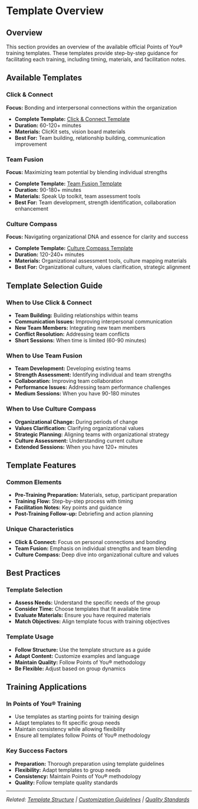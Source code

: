 # Template Overview

## Overview

This section provides an overview of the available official Points of You® training templates. These templates provide step-by-step guidance for facilitating each training, including timing, materials, and facilitation notes.

## Available Templates

### Click & Connect
**Focus:** Bonding and interpersonal connections within the organization

- **Complete Template:** [Click & Connect Template](../templates/click-connect.md)
- **Duration:** 60-120+ minutes
- **Materials:** ClicKit sets, vision board materials
- **Best For:** Team building, relationship building, communication improvement

### Team Fusion
**Focus:** Maximizing team potential by blending individual strengths

- **Complete Template:** [Team Fusion Template](../templates/team-fusion.md)
- **Duration:** 90-180+ minutes
- **Materials:** Speak Up toolkit, team assessment tools
- **Best For:** Team development, strength identification, collaboration enhancement

### Culture Compass
**Focus:** Navigating organizational DNA and essence for clarity and success

- **Complete Template:** [Culture Compass Template](../templates/culture-compass.md)
- **Duration:** 120-240+ minutes
- **Materials:** Organizational assessment tools, culture mapping materials
- **Best For:** Organizational culture, values clarification, strategic alignment

## Template Selection Guide

### When to Use Click & Connect
- **Team Building:** Building relationships within teams
- **Communication Issues:** Improving interpersonal communication
- **New Team Members:** Integrating new team members
- **Conflict Resolution:** Addressing team conflicts
- **Short Sessions:** When time is limited (60-90 minutes)

### When to Use Team Fusion
- **Team Development:** Developing existing teams
- **Strength Assessment:** Identifying individual and team strengths
- **Collaboration:** Improving team collaboration
- **Performance Issues:** Addressing team performance challenges
- **Medium Sessions:** When you have 90-180 minutes

### When to Use Culture Compass
- **Organizational Change:** During periods of change
- **Values Clarification:** Clarifying organizational values
- **Strategic Planning:** Aligning teams with organizational strategy
- **Culture Assessment:** Understanding current culture
- **Extended Sessions:** When you have 120+ minutes

## Template Features

### Common Elements
- **Pre-Training Preparation:** Materials, setup, participant preparation
- **Training Flow:** Step-by-step process with timing
- **Facilitation Notes:** Key points and guidance
- **Post-Training Follow-up:** Debriefing and action planning

### Unique Characteristics
- **Click & Connect:** Focus on personal connections and bonding
- **Team Fusion:** Emphasis on individual strengths and team blending
- **Culture Compass:** Deep dive into organizational culture and values

## Best Practices

### Template Selection
- **Assess Needs:** Understand the specific needs of the group
- **Consider Time:** Choose templates that fit available time
- **Evaluate Materials:** Ensure you have required materials
- **Match Objectives:** Align template focus with training objectives

### Template Usage
- **Follow Structure:** Use the template structure as a guide
- **Adapt Content:** Customize examples and language
- **Maintain Quality:** Follow Points of You® methodology
- **Be Flexible:** Adjust based on group dynamics

## Training Applications

### In Points of You® Training
- Use templates as starting points for training design
- Adapt templates to fit specific group needs
- Maintain consistency while allowing flexibility
- Ensure all templates follow Points of You® methodology

### Key Success Factors
- **Preparation:** Thorough preparation using template guidelines
- **Flexibility:** Adapt templates to group needs
- **Consistency:** Maintain Points of You® methodology
- **Quality:** Follow template quality standards

---

*Related: [Template Structure](template-structure.md) | [Customization Guidelines](customization-guidelines.md) | [Quality Standards](quality-standards.md)*
